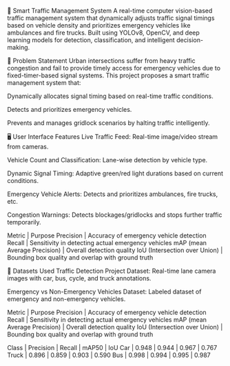 🚦 Smart Traffic Management System
A real-time computer vision-based traffic management system that dynamically adjusts traffic signal timings based on vehicle density and prioritizes emergency vehicles like ambulances and fire trucks. Built using YOLOv8, OpenCV, and deep learning models for detection, classification, and intelligent decision-making.

📌 Problem Statement
Urban intersections suffer from heavy traffic congestion and fail to provide timely access for emergency vehicles due to fixed-timer-based signal systems. This project proposes a smart traffic management system that:

Dynamically allocates signal timing based on real-time traffic conditions.

Detects and prioritizes emergency vehicles.

Prevents and manages gridlock scenarios by halting traffic intelligently.


🖥️ User Interface Features
Live Traffic Feed: Real-time image/video stream from cameras.

Vehicle Count and Classification: Lane-wise detection by vehicle type.

Dynamic Signal Timing: Adaptive green/red light durations based on current conditions.

Emergency Vehicle Alerts: Detects and prioritizes ambulances, fire trucks, etc.

Congestion Warnings: Detects blockages/gridlocks and stops further traffic temporarily.


Metric | Purpose
Precision | Accuracy of emergency vehicle detection
Recall | Sensitivity in detecting actual emergency vehicles
mAP (mean Average Precision) | Overall detection quality
IoU (Intersection over Union) | Bounding box quality and overlap with ground truth


📂 Datasets Used
Traffic Detection Project Dataset: Real-time lane camera images with car, bus, cycle, and truck annotations.

Emergency vs Non-Emergency Vehicles Dataset: Labeled dataset of emergency and non-emergency vehicles.




Metric | Purpose
Precision | Accuracy of emergency vehicle detection
Recall | Sensitivity in detecting actual emergency vehicles
mAP (mean Average Precision) | Overall detection quality
IoU (Intersection over Union) | Bounding box quality and overlap with ground truth




Class | Precision | Recall | mAP50 | IoU
Car | 0.948 | 0.944 | 0.967 | 0.767
Truck | 0.896 | 0.859 | 0.903 | 0.590
Bus | 0.998 | 0.994 | 0.995 | 0.987
